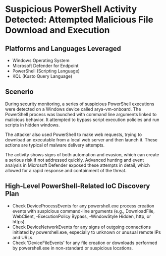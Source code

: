 # Suspicious PowerShell Activity Detected: Attempted Malicious File Download and Execution
## Platforms and Languages Leveraged
* Windows Operating System
* Microsoft Defender for Endpoint
* PowerShell (Scripting Language)
* KQL (Kusto Query Language)
## Scenerio
During security monitoring, a series of suspicious PowerShell executions were detected on a Windows device called arya-vm-onboard. The PowerShell process was launched with command line arguments linked to malicious behavior. It attempted to bypass script execution policies and run scripts in hidden windows.

The attacker also used PowerShell to make web requests, trying to download an executable from a local web server and then launch it. These actions are typical of malware delivery attempts.

The activity shows signs of both automation and evasion, which can create a serious risk if not addressed quickly. Advanced hunting and event analysis in Microsoft Defender exposed these attempts in detail, which allowed for a rapid response and containment of the threat.
## High-Level PowerShell-Related IoC Discovery Plan
* Check DeviceProcessEvents for any powershell.exe process creation events with suspicious command-line arguments (e.g., DownloadFile, WebClient, -ExecutionPolicy Bypass, -WindowStyle Hidden, http, or https).
* Check DeviceNetworkEvents for any signs of outgoing connections initiated by powershell.exe, especially to unknown or unusual remote IPs and URLs.
* Check 'DeviceFileEvents' for any file creation or downloads performed by powershell.exe in non-standard or suspicious locations.



